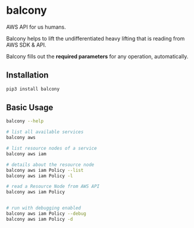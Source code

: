 # balcony
AWS API for us humans.

Balcony helps to lift the undifferentiated heavy lifting that is reading from AWS SDK & API.

Balcony fills out the **required parameters** for any operation, automatically. 

## Installation

```bash
pip3 install balcony
```

## Basic Usage


```bash
balcony --help

# list all available services
balcony aws 

# list resource nodes of a service
balcony aws iam

# details about the resource node
balcony aws iam Policy --list 
balcony aws iam Policy -l

# read a Resource Node from AWS API
balcony aws iam Policy


# run with debugging enabled
balcony aws iam Policy --debug
balcony aws iam Policy -d
```

